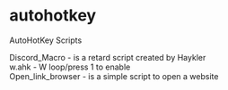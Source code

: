 # autohotkey
AutoHotKey Scripts

Discord_Macro - is a retard script created by Haykler </br>
w.ahk - W loop/press 1 to enable</br>
Open_link_browser - is a simple script to open a website


